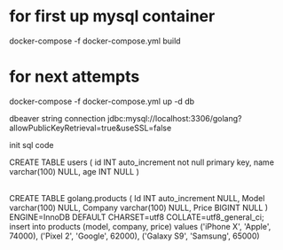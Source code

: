 <h1> for first up mysql container</h1>
docker-compose -f docker-compose.yml build
<h1> for next attempts</h1>
docker-compose -f docker-compose.yml up -d db



dbeaver string connection
jdbc:mysql://localhost:3306/golang?allowPublicKeyRetrieval=true&useSSL=false



init sql code 

CREATE TABLE users (
	id INT auto_increment not null primary key,
	name varchar(100) NULL,
	age INT NULL
)

<br>
CREATE TABLE golang.products (
	Id INT auto_increment NULL,
	Model varchar(100) NULL,
	Company varchar(100) NULL,
	Price BIGINT NULL
)
ENGINE=InnoDB
DEFAULT CHARSET=utf8
COLLATE=utf8_general_ci;


<br>
insert into products (model, company, price) 
values ('iPhone X', 'Apple', 74000),
('Pixel 2', 'Google', 62000),
('Galaxy S9', 'Samsung', 65000)